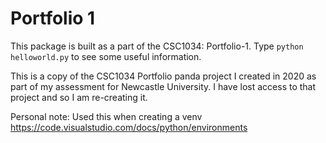 Portfolio 1
===========

This package is built as a part of the CSC1034: Portfolio-1.
Type `python helloworld.py` to see some useful information.

This is a copy of the CSC1034 Portfolio panda project I created in 2020 as part of my assessment for Newcastle University. I have lost access to that project and so I am re-creating it.

Personal note: Used this when creating a venv https://code.visualstudio.com/docs/python/environments
